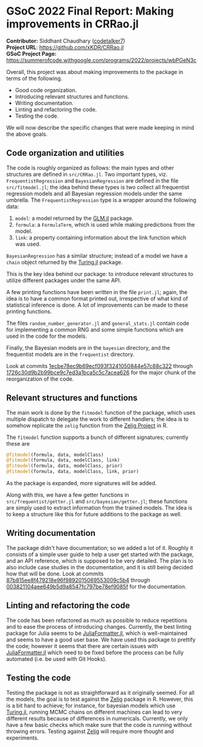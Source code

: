 # GSoC 2022 Final Report: Making improvements in CRRao.jl

**Contributor:** Siddhant Chaudhary ([codetalker7](https://github.com/codetalker7))  
**Project URL**: https://github.com/xKDR/CRRao.jl  
**GSoC Project Page:** https://summerofcode.withgoogle.com/programs/2022/projects/wbPGeN3c

Overall, this project was about making improvements to the package in terms of the following.

- Good code organization.
- Introducing relevant structures and functions.
- Writing documentation. 
- Linting and refactoring the code.
- Testing the code. 

We will now describe the specific changes that were made keeping in mind the above goals.


## Code organization and utilities

The code is roughly organized as follows: the main types and other structures are defined in `src/CRRao.jl`. Two important types, viz. `FrequentistRegression` and `BayesianRegression` are defined in the file `src/fitmodel.jl`; the idea behind these types is two collect all frequentist regression models and all Bayesian regression models under the same umbrella. The `FrequentistRegression` type is a wrapper around the following data:

1. `model`: a model returned by the [GLM.jl](https://github.com/JuliaStats/GLM.jl) package.
2. `formula`: a `FormulaTerm`, which is used while making predictions from the model.
3. `link`: a property containing information about the link function which was used. 

`BayesianRegression` has a similar structure; instead of a model we have a `chain` object returned by the [Turing.jl](https://turing.ml/stable/) package.

This is the key idea behind our package: to introduce relevant structures to utilize different packages under the same API.

A few printing functions have been written in the file `print.jl`; again, the idea is to have a common format printed out, irrespective of what kind of statistical inference is done. A lot of improvements can be made to these printing functions.

The files `random_number_generator.jl` and `general_stats.jl` contain code for implementing a common RNG and some simple functions which are used in the code for the models.

Finally, the Bayesian models are in the `bayesian` directory, and the frequentist models are in the `frequentist` directory.

Look at commits [1ecbe78ec9b69ecf093f3241050844e57c88c322](https://github.com/xKDR/CRRao.jl/commit/1ecbe78ec9b69ecf093f3241050844e57c88c322) through [1726c30d9b2b99bce9c7ed3a1bca5c5c7acea626](https://github.com/xKDR/CRRao.jl/commit/1726c30d9b2b99bce9c7ed3a1bca5c5c7acea626) for the major chunk of the reorganization of the code.

## Relevant structures and functions

The main work is done by the `fitmodel` function of the package, which uses multiple dispatch to delegate the work to different handlers; the idea is to somehow replicate the `zelig` function from the [Zelig Project](http://docs.zeligproject.org/articles/quickstart.html) in R.

The `fitmodel` function supports a bunch of different signatures; currently these are 
```julia
@fitmodel(formula, data, modelClass)
@fitmodel(formula, data, modelClass, link)
@fitmodel(formula, data, modelClass, prior)
@fitmodel(formula, data, modelClass, link, prior)
```
As the package is expanded, more signatures will be added.

Along with this, we have a few getter functions in `src/frequentist/getter.jl` and `src/bayesian/getter.jl`; these functions are simply used to extract information from the trained models. The idea is to keep a structure like this for future additions to the package as well.

## Writing documentation

The package didn't have documentation; so we added a lot of it. Roughly it consists of a simple user guide to help a user get started with the package, and an API reference, which is supposed to be very detailed. The plan is to also include case studies in the documentation, and it is still being decided how that will be done. Look at commits [87b815ee8f479218e96f9892015069553009c5b4](https://github.com/xKDR/CRRao.jl/commit/87b815ee8f479218e96f9892015069553009c5b4) through [003821104aee649b5d9a8547fc797be78ef9085f](https://github.com/xKDR/CRRao.jl/commit/003821104aee649b5d9a8547fc797be78ef9085f) for the documentation.

## Linting and refactoring the code

The code has been refactored as much as possible to reduce repetitions and to ease the process of introducing changes. Currently, the best linting package for Julia seems to be [JuliaFormatter.jl](https://domluna.github.io/JuliaFormatter.jl/dev/), which is well-maintained and seems to have a good user base. We have used this package to prettify the code; however it seems that there are certain issues with [JuliaFormatter.jl](https://domluna.github.io/JuliaFormatter.jl/dev/) which need to be fixed before the process can be fully automated (i.e. be used with Git Hooks).

## Testing the code

Testing the package is not as straightforward as it originally seemed. For all the models, the goal is to test against the [Zelig](http://docs.zeligproject.org/articles/quickstart.html) package in R. However, this is a bit hard to achieve; for instance, for bayesian models which use [Turing.jl](https://turing.ml/stable/), running MCMC chains on different machines can lead to very different results because of differences in numericals. Currently, we only have a few basic checks which make sure that the code is running without throwing errors. Testing against [Zelig](http://docs.zeligproject.org/articles/quickstart.html) will require more thought and experiments. 

